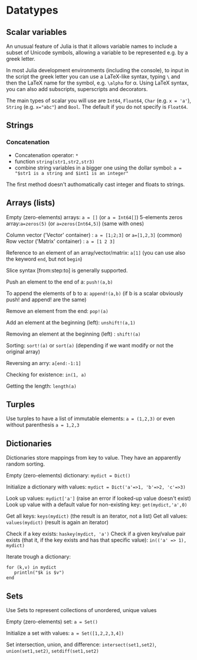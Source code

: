# Datatypes

## Scalar variables

An unusual feature of Julia is that it allows variable names to include a subset of Unicode symbols, allowing a variable to be represented e.g. by a greek letter.

In most Julia development environments \(including the console\), to input in the script the greek letter you can use a LaTeX-like syntax, typing `\` and then the LaTeX name for the symbol, e.g. `\alpha` for α.
Using LaTeX syntax, you can also add subscripts, superscripts and decorators.

The main types of scalar you will use are `Int64`, `Float64`, `Char` \(e.g. `x = 'a'`\), `String` \(e.g. `x="abc"`\) and `Bool`.
The default if you do not specify is `Float64`.

## Strings

### Concatenation

* Concatenation operator: `*`
* function `string(str1,str2,str3)`
* combine string variables in a bigger one using the dollar symbol: `a = "$str1 is a string and $int1 is an integer"`

The first method doesn't authomatically cast integer and floats to strings.

## Arrays \(lists\)

Empty \(zero-elements\) arrays: `a = []` \(or `a = Int64[]`\)
5-elements zeros array:`a=zeros(5)` \(or `a=zeros(Int64,5)`\) \(same with ones\)

Column vector \('Vector' container\) : `a = [1;2;3]` or `a=[1,2,3]` \(common\)
Row vector \('Matrix' container\) : `a = [1 2 3]`

Reference to an element of an array\/vector\/matrix: `a[1]` \(you can use also the keyword `end`, but not `begin`\)

Slice syntax \[from:step:to\] is generally supported.

Push an element to the end of a: `push!(a,b)`

To append the elements of b to a: `append!(a,b)`
\(if b is a scalar obviously push! and append! are the same\)

Remove an element from the end: `pop!(a)`

Add an element at the beginning \(left\): `unshift!(a,1)`

Removing an element at the beginning \(left\) : `shift!(a)`

Sorting: `sort!(a)` or `sort(a)` \(depending if we want modify or not the original array\)

Reversing an arry: `a[end:-1:1]`

Checking for existence: `in(1, a)`

Getting the length: `length(a)`

## Turples

Use turples to have a list of immutable elements: `a = (1,2,3)` or even without parenthesis `a = 1,2,3`

## Dictionaries

Dictionaries store mappings from key to value. They have an apparently random sorting.

Empty \(zero-elements\) dictionary: `mydict = Dict()`

Initialize a dictionary with values: `mydict = Dict('a'=>1, 'b'=>2, 'c'=>3)`

Look up values: `mydict['a']` \(raise an error if looked-up value doesn't exist\)
Look up value with a default value for non-existing key: `get(mydict,'a',0)`

Get all keys: `keys(mydict)` \(the result is an iterator, not a list\)
Get all values: `values(mydict)` \(result is again an iterator\)

Check if a key exists: `haskey(mydict, 'a')`
Check if a given key\/value pair exists \(that it, if the key exists and has that specific value\): `in(('a' => 1), mydict)`

Iterate trough a dictionary:

```
for (k,v) in mydict
   println("$k is $v")
end
```

## Sets

Use Sets to represent collections of unordered, unique values

Empty \(zero-elements\) set: `a = Set()`

Initialize a set with values: `a = Set([1,2,2,3,4])`

Set intersection, union, and difference: `intersect(set1,set2)`, `union(set1,set2)`, `setdiff(set1,set2)`


